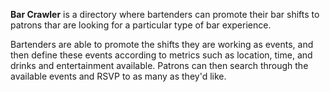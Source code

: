 **Bar Crawler** is a directory where bartenders can promote their bar shifts to patrons thar are looking for a particular type of bar experience. 

Bartenders are able to promote the shifts they are working as events, and then define these events according to metrics such as location, time, and drinks and entertainment available. Patrons can then search through the available events and RSVP to as many as they'd like.
